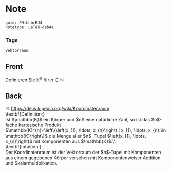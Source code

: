 # Note
```
guid: PHibLbrRJ4
notetype: LaTeX-deb4a
```

### Tags
```
Vektorraum
```

## Front
Definieren Sie $\mathbb{K}^{n}$ für $n \in \mathbb{N}$

## Back
<div>% <a href="https://de.wikipedia.org/wiki/Koordinatenraum">https://de.wikipedia.org/wiki/Koordinatenraum</a></div><div>\textbf{Definition:}</div><div>
</div><div>Ist $\mathbb{K}$ ein Körper und $n$ eine natürliche Zahl, so ist das $n$-fache kartesische Produkt </div><div>$\mathbb{K}^{n}=\left\{\left(x_{1}, \ldots, x_{n}\right) | x_{1}, \ldots, x_{n} \in \mathbb{K}\right\}$
die Menge aller $n$ -Tupel $\left(x_{1}, \ldots, x_{n}\right)$ mit Komponenten aus $\mathbb{K}$.\\
</div><div>
</div><div>
</div><div>\textbf{Intuition:}</div><div>
</div>Der Koordinatenraum ist der Vektorraum der $n$-Tupel mit Komponenten aus einem gegebenen Körper versehen mit Komponentenweiser Addition und Skalarmultiplikation.<div>
</div><div>
</div>
